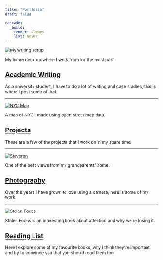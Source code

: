 ```yaml
---
title: "Portfolio"
draft: false

cascade:
  _build:
    render: always
    list: never
---
```


[![My writing setup](/portfolio/images/desktop.jpg)](/portfolio/academic_writing)

My home desktop where I work from for the most part.

## [Academic Writing](/portfolio/academic_writing)

As a university student, I have to do a lot of writing and case studies, this is where I post some of that.  

---  

[![NYC Map](images/nyc.png)](/portfolio/projects)

A map of NYC I made using open street map data.

## [Projects](/portfolio/projects)

These are a few of the projects that I work on in my spare time.

---

[![Staveren](/portfolio/images/Staveren.jpg)](/portfolio/photography)

One of the best views from my grandparents' home.

## [Photography](/portfolio/photography)

Over the years I have grown to love using a camera, here is some of my work.

---



[![Stolen Focus](/portfolio/images/stolen_focus.jpg)](/portfolio/reading_list)

Stolen Focus is an interesting book about attention and why we're losing it.
## [Reading List](/portfolio/reading_list)

Here I explore some of my favourite books, why I think they're important and try to convince you that you should read them too!
